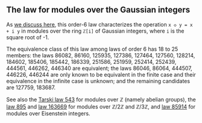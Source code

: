 ## The law for modules over the Gaussian integers

As [we discuss here](https://leanprover.zulipchat.com/#narrow/channel/458659-Equational/topic/The.20.22modules.20over.20Gaussian.20integers.22.20law/with/519928430), this order-6 law characterizes the operation `x ◇ y = x + i y` in modules over the ring `ℤ[i]` of Gaussian integers, where `i` is the square root of -1.

The equivalence class of this law among laws of order 6 has 18 to 25 members: the laws 86082, 86160, 125935, 127386, 127464, 127560, 128214, 184602, 185406, 185442, 186339, 251586, 251959, 252414, 252439, 444561, 446262, 446340 are equivalent; the laws 86046, 86064, 444507, 446226, 446244 are only known to be equivalent in the finite case and their equivalence in the infinite case is unknown; and the remaining candidates are 127759, 183687.

See also the [Tarski law 543](https://teorth.github.io/equational_theories/implications/?543) for modules over ℤ (namely abelian groups), the [law 895](https://teorth.github.io/equational_theories/implications/?895) and [law 163669](https://teorth.github.io/equational_theories/implications/?163669) for modules over ℤ/2ℤ and ℤ/3ℤ, and [law 85914](https://teorth.github.io/equational_theories/implications/?85914) for modules over Eisenstein integers.
